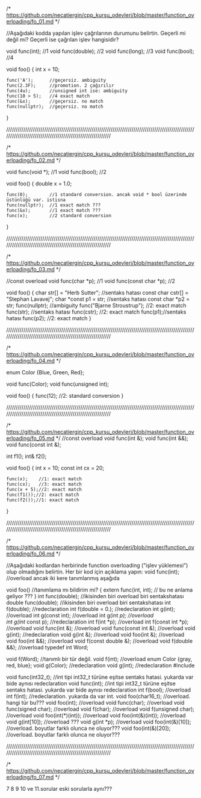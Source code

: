 /* https://github.com/necatiergin/cpp_kursu_odevleri/blob/master/function_overloading/fo_01.md */

//Aşağıdaki kodda yapılan işlev çağrılarının durumunu belirtin. Geçerli mi değil mi? Geçerli ise çağrılan işlev hangisidir?

void func(int);  	//1
void func(double); 	//2
void func(long);  	//3
void func(bool); 	//4

void foo()
{
	int x = 10;

	func('A');		//geçersiz. ambiguity
	func(2.3F);		//promotion. 2 çağırılır
	func(4u);		//unsigned int ise: ambiguity
	func(10 > 5);	//4 exact match
	func(&x);		//geçersiz. no match
	func(nullptr); 	//geçersiz. no match
}



//////////////////////////////////////////////////////////////////////////////////////////////////////////////////////////////////////////////////////////

/* https://github.com/necatiergin/cpp_kursu_odevleri/blob/master/function_overloading/fo_02.md */

void func(void *);  //1
void func(bool); //2

void foo()
{
	double x = 1.0;

	func(0);		//1 standard conversion. ancak void * bool üzerinde üstünlüğü var. istisna
	func(nullptr);	//1 exact match ???
	func(&x);		//1 exact match ???
	func(x);		//2 standard conversion
}



//////////////////////////////////////////////////////////////////////////////////////////////////////////////////////////////////////////////////////////

/* https://github.com/necatiergin/cpp_kursu_odevleri/blob/master/function_overloading/fo_03.md */

//const overload
void func(char *p);  //1
void func(const char *p); //2

void foo()
{
	char str[] = "Herb Sutter";		//sentaks hatası
	const char cstr[] = "Stephan Lavavej";
	char *const p1 = str;	//sentaks hatası
	const char *p2 = str;
	func(nullptr);	//ambiguity
	func("Bjarne Stroustrup"); //2: exact match
	func(str);	//sentaks hatası
	func(cstr);  //2: exact match
	func(p1);//sentaks hatası
	func(p2);  //2: exact match
}

//////////////////////////////////////////////////////////////////////////////////////////////////////////////////////////////////////////////////////////

/* https://github.com/necatiergin/cpp_kursu_odevleri/blob/master/function_overloading/fo_04.md */

enum Color {Blue, Green, Red};

void func(Color);
void func(unsigned int);

void foo()
{
	func(12);	//2: standard conversion
}

//////////////////////////////////////////////////////////////////////////////////////////////////////////////////////////////////////////////////////////

/* https://github.com/necatiergin/cpp_kursu_odevleri/blob/master/function_overloading/fo_05.md */
//const overload
void func(int &);
void func(int &&);
void func(const int &);

int f1();
int& f2();

void foo()
{
	int x = 10;
	const int cx = 20;

	func(x);	//1: exact match
	func(cx);	//3: exact match
	func(x + 5);//2: exact match
	func(f1());//2: exact match
	func(f2());//1: exact match
}


//////////////////////////////////////////////////////////////////////////////////////////////////////////////////////////////////////////////////////////

/* https://github.com/necatiergin/cpp_kursu_odevleri/blob/master/function_overloading/fo_06.md */

//Aşağıdaki kodlardan herbirinde function overloading ("işlev yüklemesi") olup olmadığını belirtin. Her bir kod için açıklama yapın:
void func(int);		//overload ancak iki kere tanımlanmış aşağıda

void foo()	//tanımlama mı bildirim mi?
{
	extern func(int, int);	// bu ne anlama geliyor ???
}
int func(double);		//ikisinden biri overload biri sentakshatası
double func(double);	//ikisinden biri overload biri sentakshatası
int f(double);			//redeclaration
int f(double = 0.);		//redeclaration
int g(int);				//overload
int g(const int);		//overload
int g(int *p);			//overload	
int g(int* const p);	//redeclaration
int f(int *p);			//overload
int f(const int *p);	//overload
void func(int &);		//overload
void func(const int &);	//overload
void g(int);		//redeclaration
void g(int &);	//overload
void foo(int &);	//overload
void foo(int &&);	//overload
void f(const double &);	//overload
void f(double &&);		//overload
typedef int Word;

void f(Word);	//tanımlı bir tür değil.
void f(int);	//overload
enum Color {gray, red, blue};
void g(Color);	//redeclaration
void g(int);	//redeclaration
#include <cstdint>

void func(int32_t);	//int tipi int32_t türüne eşitse sentaks hatasi. yukarda var bide aynısı redeclaration
void func(int);		//int tipi int32_t türüne eşitse sentaks hatasi. yukarda var bide aynısı redeclaration
int f(bool);	//overload
int f(int);		//redeclaration. yukarda da var int.
void foo(char16_t);		//overload. hangi tür bu???
void foo(int);			//overload
void func(char);		//overload
void func(signed char);	//overload
void f(char);	//overload
void f(unsigned char);	//overload
void foo(int(*)(int));	//overload
void foo(int(&)(int));	//overload
void g(int[10]);	//overload ???
void g(int *p);		//overload
void foo(int(&)[10]);	//overload. boyutlar farklı olunca ne oluyor???
void foo(int(&)[20]);	//overload. boyutlar farklı olunca ne oluyor???


//////////////////////////////////////////////////////////////////////////////////////////////////////////////////////////////////////////////////////////

/* https://github.com/necatiergin/cpp_kursu_odevleri/blob/master/function_overloading/fo_07.md */

7 8 9 10 ve 11.sorular eski sorularla aynı???



